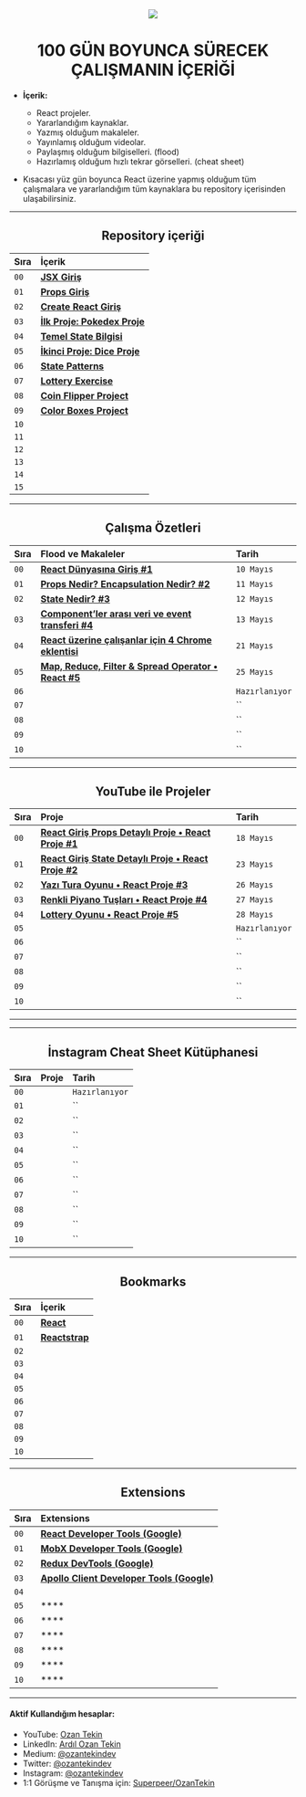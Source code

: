 <div align= "center">
<img  src="https://skillicons.dev/icons?i=react" />
<h1>100 GÜN BOYUNCA SÜRECEK ÇALIŞMANIN İÇERİĞİ</h1>
</div>

- <b> İçerik: </b>

  - React projeler.
  - Yararlandığım kaynaklar.
  - Yazmış olduğum makaleler.
  - Yayınlamış olduğum videolar.
  - Paylaşmış olduğum bilgiselleri. (flood)
  - Hazırlamış olduğum hızlı tekrar görselleri. (cheat sheet)

- Kısacası yüz gün boyunca React üzerine yapmış olduğum tüm çalışmalara ve yararlandığım tüm kaynaklara bu repository içerisinden ulaşabilirsiniz.

<hr/>

<h2 align="center">Repository içeriği</h2>

| Sıra | İçerik                                                                                                    |
| :--- | :-------------------------------------------------------------------------------------------------------- |
| `00` | **[JSX Giriş](https://github.com/ozantekin/react-bootcamp/tree/main/00_JSX)**                             |
| `01` | **[Props Giriş](https://github.com/ozantekin/react-bootcamp/tree/main/01_Props)**                         |
| `02` | **[Create React Giriş](https://github.com/ozantekin/react-bootcamp/tree/main/03_Create_React_App)**       |
| `03` | **[İlk Proje: Pokedex Proje](https://github.com/ozantekin/react-bootcamp/tree/main/04_pokedex_project)**  |
| `04` | **[Temel State Bilgisi](https://github.com/ozantekin/react-bootcamp/tree/main/05_State)**                 |
| `05` | **[İkinci Proje: Dice Proje](https://github.com/ozantekin/react-bootcamp/tree/main/06_dice_project)**     |
| `06` | **[State Patterns](https://github.com/ozantekin/react-bootcamp/tree/main/07_State_Patterns)**             |
| `07` | **[Lottery Exercise](https://github.com/ozantekin/react-bootcamp/tree/main/08_state_lottery_exercise)**   |
| `08` | **[Coin Flipper Project](https://github.com/ozantekin/react-bootcamp/tree/main/09_coin_flipper_project)** |
| `09` | **[Color Boxes Project](https://github.com/ozantekin/react-bootcamp/tree/main/10_color_boxes)**           |
| `10` | **[]()**                                                                                                  |
| `11` | **[]()**                                                                                                  |
| `12` | **[]()**                                                                                                  |
| `13` | **[]()**                                                                                                  |
| `14` | **[]()**                                                                                                  |
| `15` | **[]()**                                                                                                  |

<hr/>

<h2 align="center">Çalışma Özetleri </h2>

| Sıra | Flood ve Makaleler                                                                                                                                         | Tarih          |
| :--- | :--------------------------------------------------------------------------------------------------------------------------------------------------------- | :------------- |
| `00` | **[React Dünyasına Giriş #1](https://medium.com/@ozantekindev/react-d%C3%BCnyas%C4%B1na-giri%C5%9F-1-222c415e63e3)**                                       | `10 Mayıs`     |
| `01` | **[Props Nedir? Encapsulation Nedir? #2](https://medium.com/@ozantekindev/props-nedir-encapsulation-nedir-2-8b50b9bd7904)**                                | `11 Mayıs`     |
| `02` | **[State Nedir? #3](https://medium.com/@ozantekindev/state-nedir-3-fb23641da99)**                                                                          | `12 Mayıs`     |
| `03` | **[Component’ler arası veri ve event transferi #4](https://medium.com/@ozantekindev/componentler-aras%C4%B1-veri-ve-event-transferi-4-2b809657f796)**      | `13 Mayıs`     |
| `04` | **[React üzerine çalışanlar için 4 Chrome eklentisi](https://twitter.com/ozantekindev/status/1527963709838176262?s=20&t=6hDOEJvI_6hxuBe9ye882Q)**          | `21 Mayıs`     |
| `05` | **[Map, Reduce, Filter & Spread Operator • React #5](https://medium.com/@ozantekindev/map-reduce-filter-spread-operator-react-5-javascript-9093206d111f)** | `25 Mayıs`     |
| `06` | **[]()**                                                                                                                                                   | `Hazırlanıyor` |
| `07` | **[]()**                                                                                                                                                   | ``             |
| `08` | **[]()**                                                                                                                                                   | ``             |
| `09` | **[]()**                                                                                                                                                   | ``             |
| `10` | **[]()**                                                                                                                                                   | ``             |

<hr/>

<h2 align="center">YouTube ile Projeler</h2>

| Sıra | Proje                                                                                | Tarih          |
| :--- | :----------------------------------------------------------------------------------- | :------------- |
| `00` | **[React Giriş Props Detaylı Proje • React Proje #1](https://youtu.be/MONerFBEmNw)** | `18 Mayıs`     |
| `01` | **[React Giriş State Detaylı Proje • React Proje #2](https://youtu.be/D6kz5L2o9FE)** | `23 Mayıs`     |
| `02` | **[Yazı Tura Oyunu • React Proje #3](https://youtu.be/tVTEmYBPSNQ)**                 | `26 Mayıs`     |
| `03` | **[Renkli Piyano Tuşları • React Proje #4](https://youtu.be/4gWwWDiw7Aw)**           | `27 Mayıs`     |
| `04` | **[Lottery Oyunu • React Proje #5](https://youtu.be/XgIfek7lXho)**                   | `28 Mayıs`     |
| `05` | **[]()**                                                                             | `Hazırlanıyor` |
| `06` | **[]()**                                                                             | ``             |
| `07` | **[]()**                                                                             | ``             |
| `08` | **[]()**                                                                             | ``             |
| `09` | **[]()**                                                                             | ``             |
| `10` | **[]()**                                                                             | ``             |

<hr/>

<hr/>

<h2 align="center">İnstagram Cheat Sheet Kütüphanesi</h2>

| Sıra | Proje    | Tarih          |
| :--- | :------- | :------------- |
| `00` | **[]()** | `Hazırlanıyor` |
| `01` | **[]()** | ``             |
| `02` | **[]()** | ``             |
| `03` | **[]()** | ``             |
| `04` | **[]()** | ``             |
| `05` | **[]()** | ``             |
| `06` | **[]()** | ``             |
| `07` | **[]()** | ``             |
| `08` | **[]()** | ``             |
| `09` | **[]()** | ``             |
| `10` | **[]()** | ``             |

<hr/>

<h2 align="center">Bookmarks</h2>

| Sıra | İçerik                                                                              |
| :--- | :---------------------------------------------------------------------------------- |
| `00` | **[React](https://reactjs.org/)**                                                   |
| `01` | **[Reactstrap](https://reactstrap.github.io/?path=/story/home-installation--page)** |
| `02` | **[]()**                                                                            |
| `03` | **[]()**                                                                            |
| `04` | **[]()**                                                                            |
| `05` | **[]()**                                                                            |
| `06` | **[]()**                                                                            |
| `07` | **[]()**                                                                            |
| `08` | **[]()**                                                                            |
| `09` | **[]()**                                                                            |
| `10` | **[]()**                                                                            |

<hr/>

<h2 align="center">Extensions</h2>

| Sıra | Extensions                                                                                                                                      |
| :--- | :---------------------------------------------------------------------------------------------------------------------------------------------- |
| `00` | **[React Developer Tools (Google)](https://chrome.google.com/webstore/detail/react-developer-tools/fmkadmapgofadopljbjfkapdkoienihi?hl=en)**    |
| `01` | **[MobX Developer Tools (Google)](https://chrome.google.com/webstore/detail/mobx-developer-tools/pfgnfdagidkfgccljigdamigbcnndkod)**            |
| `02` | **[Redux DevTools (Google)](https://chrome.google.com/webstore/detail/redux-devtools/lmhkpmbekcpmknklioeibfkpmmfibljd?hl=en)**                  |
| `03` | **[Apollo Client Developer Tools (Google)](https://chrome.google.com/webstore/detail/apollo-client-devtools/jdkknkkbebbapilgoeccciglkfbmbnfm)** |
| `04` | **[]()**                                                                                                                                        |
| `05` | \*\*\*\*                                                                                                                                        |
| `06` | \*\*\*\*                                                                                                                                        |
| `07` | \*\*\*\*                                                                                                                                        |
| `08` | \*\*\*\*                                                                                                                                        |
| `09` | \*\*\*\*                                                                                                                                        |
| `10` | \*\*\*\*                                                                                                                                        |

<hr/>

<h4> Aktif Kullandığım hesaplar:</h4>

- YouTube: <a href="https://www.youtube.com/c/OzanTekin">Ozan Tekin</a>
- LinkedIn: <a href="https://www.linkedin.com/in/ardilozantekin/">Ardıl Ozan Tekin</a>
- Medium: <a href="https://medium.com/@ozantekindev">@ozantekindev</a>
- Twitter: <a href="https://twitter.com/ozantekindev">@ozantekindev</a>
- Instagram: <a href="https://www.instagram.com/ozantekindev/">@ozantekindev</a>
- 1:1 Görüşme ve Tanışma için: <a href="https://superpeer.com/ozantekin">Superpeer/OzanTekin</a>
